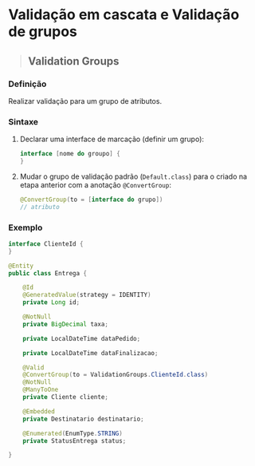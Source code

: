 # Validação em cascata e Validação de grupos

> ## **Validation Groups**

### **Definição**

Realizar validação para um grupo de atributos.

### **Sintaxe**

1. Declarar uma interface de marcação (definir um grupo):

    ```java
    interface [nome do groupo] {
    }
    ```

2. Mudar o grupo de validação padrão (`Default.class`) para o criado na etapa anterior com a anotação `@ConvertGroup`:

    ```java
    @ConvertGroup(to = [interface do grupo])
    // atributo
    ```

### **Exemplo**

```java
interface ClienteId {
}
```

```java
@Entity
public class Entrega {

    @Id
    @GeneratedValue(strategy = IDENTITY)
    private Long id;

    @NotNull
    private BigDecimal taxa;

    private LocalDateTime dataPedido;

    private LocalDateTime dataFinalizacao;

    @Valid
    @ConvertGroup(to = ValidationGroups.ClienteId.class)
    @NotNull
    @ManyToOne
    private Cliente cliente;

    @Embedded
    private Destinatario destinatario;

    @Enumerated(EnumType.STRING)
    private StatusEntrega status;

}
```